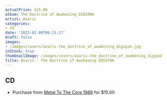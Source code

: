 ```yaml
---
actualPrice: $15.00
album: The Doctrine of Awakening DIGIPAK
artist: Avaris
categories:
- CD
date: '2023-02-09T06:21:17'
draft: false
images:
- /images/covers/avaris-the_doctrine_of_awakening_digipak.jpg
inStock: true
thumbnailImage: /images/covers/avaris-the_doctrine_of_awakening_digipak-thumb.jpg
title: Avaris - The Doctrine of Awakening DIGIPAK
---
```


## CD
* Purchase from [Metal To The Core 1986](https://metaltothecore1986.com/shop/avaris-the-doctrine-of-awakening-digipak-cd/) for $15.00
